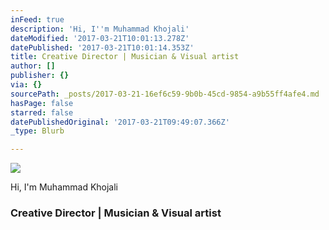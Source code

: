 ```yaml
---
inFeed: true
description: 'Hi, ​I''m Muhammad Khojali'
dateModified: '2017-03-21T10:01:13.278Z'
datePublished: '2017-03-21T10:01:14.353Z'
title: Creative Director | Musician & Visual artist
author: []
publisher: {}
via: {}
sourcePath: _posts/2017-03-21-16ef6c59-9b0b-45cd-9854-a9b55ff4afe4.md
hasPage: false
starred: false
datePublishedOriginal: '2017-03-21T09:49:07.366Z'
_type: Blurb

---
```

![](https://the-grid-user-content.s3-us-west-2.amazonaws.com/10f6b170-0367-46ab-8caa-38ca67ab85f0.jpg)

Hi, ​I'm Muhammad Khojali

### Creative Director | Musician & Visual artist